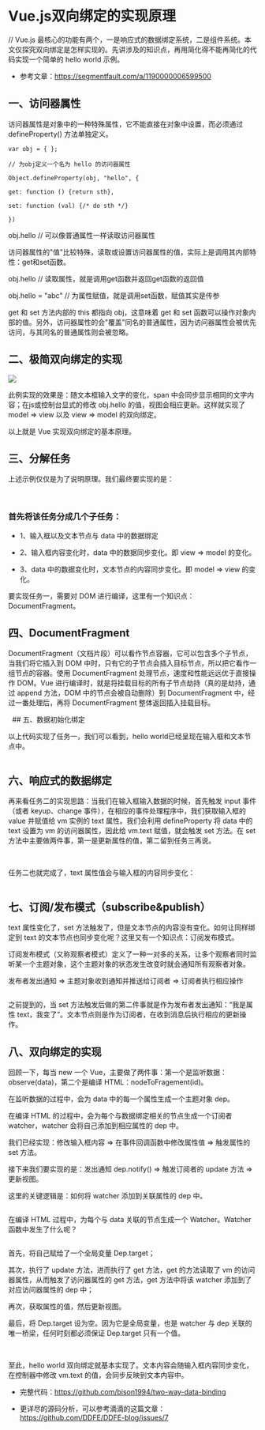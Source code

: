 # Vue.js双向绑定的实现原理

// Vue.js 最核心的功能有两个，一是响应式的数据绑定系统，二是组件系统。本文仅探究双向绑定是怎样实现的。先讲涉及的知识点，再用简化得不能再简化的代码实现一个简单的 hello world 示例。

* 参考文章：https://segmentfault.com/a/1190000006599500

## 一、访问器属性

访问器属性是对象中的一种特殊属性，它不能直接在对象中设置，而必须通过 defineProperty() 方法单独定义。
```
var obj = { };

// 为obj定义一个名为 hello 的访问器属性

Object.defineProperty(obj, "hello", {

get: function () {return sth},

set: function (val) {/* do sth */}

})
```

obj.hello // 可以像普通属性一样读取访问器属性

访问器属性的"值"比较特殊，读取或设置访问器属性的值，实际上是调用其内部特性：get和set函数。

obj.hello // 读取属性，就是调用get函数并返回get函数的返回值

obj.hello = "abc" // 为属性赋值，就是调用set函数，赋值其实是传参
<img src="http://images2015.cnblogs.com/blog/925891/201611/925891-20161120155820248-500778578.png" alt="">

get 和 set 方法内部的 this 都指向 obj，这意味着 get 和 set 函数可以操作对象内部的值。另外，访问器属性的会"覆盖"同名的普通属性，因为访问器属性会被优先访问，与其同名的普通属性则会被忽略。



## 二、极简双向绑定的实现
<img src="http://images2015.cnblogs.com/blog/925891/201611/925891-20161120155856263-1051312268.png">

此例实现的效果是：随文本框输入文字的变化，span 中会同步显示相同的文字内容；在js或控制台显式的修改 obj.hello 的值，视图会相应更新。这样就实现了 model => view 以及 view => model 的双向绑定。
<img src="http://images2015.cnblogs.com/blog/925891/201611/925891-20161120160007029-1444374091.png" alt="">

以上就是 Vue 实现双向绑定的基本原理。

## 三、分解任务

上述示例仅仅是为了说明原理。我们最终要实现的是：

<img src="http://images2015.cnblogs.com/blog/925891/201611/925891-20161120160023154-705049955.png" alt="">

<img src="http://images2015.cnblogs.com/blog/925891/201611/925891-20161120160046920-469941328.png" alt="">

### 首先将该任务分成几个子任务：

* 1、输入框以及文本节点与 data 中的数据绑定

* 2、输入框内容变化时，data 中的数据同步变化。即 view => model 的变化。

* 3、data 中的数据变化时，文本节点的内容同步变化。即 model => view 的变化。

要实现任务一，需要对 DOM 进行编译，这里有一个知识点：DocumentFragment。

## 四、DocumentFragment

DocumentFragment（文档片段）可以看作节点容器，它可以包含多个子节点，当我们将它插入到 DOM 中时，只有它的子节点会插入目标节点，所以把它看作一组节点的容器。使用 DocumentFragment 处理节点，速度和性能远远优于直接操作 DOM。Vue 进行编译时，就是将挂载目标的所有子节点劫持（真的是劫持，通过 append 方法，DOM 中的节点会被自动删除）到 DocumentFragment 中，经过一番处理后，再将 DocumentFragment 整体返回插入挂载目标。

<img src="http://images2015.cnblogs.com/blog/925891/201611/925891-20161120160124217-527060528.png" alt="">

<img src="http://images2015.cnblogs.com/blog/925891/201611/925891-20161120160134232-1887803443.png" alt="">
## 五、数据初始化绑定

<img src="http://images2015.cnblogs.com/blog/925891/201611/925891-20161120160200217-164611845.png" alt="">

<img src="http://images2015.cnblogs.com/blog/925891/201611/925891-20161120160233873-127171744.png" alt="">

<img src="http://images2015.cnblogs.com/blog/925891/201611/925891-20161120160243545-44236467.png" alt="">

以上代码实现了任务一，我们可以看到，hello world已经呈现在输入框和文本节点中。

<img src="http://images2015.cnblogs.com/blog/925891/201611/925891-20161120160327467-1883154446.png" alt="">

## 六、响应式的数据绑定

再来看任务二的实现思路：当我们在输入框输入数据的时候，首先触发 input 事件（或者 keyup、change 事件），在相应的事件处理程序中，我们获取输入框的 value 并赋值给 vm 实例的 text 属性。我们会利用 defineProperty 将 data 中的 text 设置为 vm 的访问器属性，因此给 vm.text 赋值，就会触发 set 方法。在 set 方法中主要做两件事，第一是更新属性的值，第二留到任务三再说。

<img src="http://images2015.cnblogs.com/blog/925891/201611/925891-20161120160409513-886321336.png" alt="">

<img src="http://images2015.cnblogs.com/blog/925891/201611/925891-20161120160441326-1073521186.png" alt="">

任务二也就完成了，text 属性值会与输入框的内容同步变化：

<img src="http://images2015.cnblogs.com/blog/925891/201611/925891-20161120160501763-1127106704.png" alt="">

## 七、订阅/发布模式（subscribe&publish）

text 属性变化了，set 方法触发了，但是文本节点的内容没有变化。如何让同样绑定到 text 的文本节点也同步变化呢？这里又有一个知识点：订阅发布模式。

订阅发布模式（又称观察者模式）定义了一种一对多的关系，让多个观察者同时监听某一个主题对象，这个主题对象的状态发生改变时就会通知所有观察者对象。

发布者发出通知 => 主题对象收到通知并推送给订阅者 => 订阅者执行相应操作

<img src="http://images2015.cnblogs.com/blog/925891/201611/925891-20161120160541513-1856723431.png" alt="">

之前提到的，当 set 方法触发后做的第二件事就是作为发布者发出通知：“我是属性 text，我变了”。文本节点则是作为订阅者，在收到消息后执行相应的更新操作。

## 八、双向绑定的实现

回顾一下，每当 new 一个 Vue，主要做了两件事：第一个是监听数据：observe(data)，第二个是编译 HTML：nodeToFragement(id)。

在监听数据的过程中，会为 data 中的每一个属性生成一个主题对象 dep。

在编译 HTML 的过程中，会为每个与数据绑定相关的节点生成一个订阅者 watcher，watcher 会将自己添加到相应属性的 dep 中。

我们已经实现：修改输入框内容 => 在事件回调函数中修改属性值 => 触发属性的 set 方法。

接下来我们要实现的是：发出通知 dep.notify() => 触发订阅者的 update 方法 => 更新视图。

这里的关键逻辑是：如何将 watcher 添加到关联属性的 dep 中。

<img src="http://images2015.cnblogs.com/blog/925891/201611/925891-20161120160644154-1888733590.png" alt="">

在编译 HTML 过程中，为每个与 data 关联的节点生成一个 Watcher。Watcher 函数中发生了什么呢？

<img src="http://images2015.cnblogs.com/blog/925891/201611/925891-20161120160659310-1972832043.png" alt="">

首先，将自己赋给了一个全局变量 Dep.target；

其次，执行了 update 方法，进而执行了 get 方法，get 的方法读取了 vm 的访问器属性，从而触发了访问器属性的 get 方法，get 方法中将该 watcher 添加到了对应访问器属性的 dep 中；

再次，获取属性的值，然后更新视图。

最后，将 Dep.target 设为空。因为它是全局变量，也是 watcher 与 dep 关联的唯一桥梁，任何时刻都必须保证 Dep.target 只有一个值。

<img src="http://images2015.cnblogs.com/blog/925891/201611/925891-20161120160749388-947918217.png" alt="">

<img src="http://images2015.cnblogs.com/blog/925891/201611/925891-20161120160814420-1825354650.png" alt="">

至此，hello world 双向绑定就基本实现了。文本内容会随输入框内容同步变化，在控制器中修改 vm.text 的值，会同步反映到文本内容中。

* 完整代码：https://github.com/bison1994/two-way-data-binding

* 更详尽的源码分析，可以参考滴滴的这篇文章：https://github.com/DDFE/DDFE-blog/issues/7
